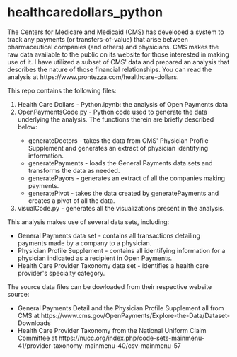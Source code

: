 # healthcaredollars_python

<p> The Centers for Medicare and Medicaid (CMS) has developed a system to
    track any payments (or transfers-of-value) that arise between pharmaceutical
    companies (and others) and physicians. CMS makes the raw data available to the
    public on its website for those interested in making use of it.  I have 
    utilized a subset of CMS' data and prepared an analysis that describes the 
    nature of those financial relationships.  You can read the analysis at 
    <link> https://www.prontezza.com/healthcare-dollars</link>.</p>
    
<p> This repo contains the following files:</p>

<ol>
    <li> Health Care Dollars - Python.ipynb: the analysis of Open Payments data</li>
    <li> OpenPaymentsCode.py - Python code used to generate the data underlying 
         the analysis.  The functions therein are briefly described below:</li>
<ul>
<li> generateDoctors - takes the data from CMS' Physician Profile Supplement
    and generates an extract of physician identifying information.</li>
<li> generatePayments - loads the General Payments data sets and transforms
    the data as needed.</li>
<li> generatePayors - generates an extract of all the companies making payments.</li>
<li> generatePivot - takes the data created by generatePayments and creates a
    pivot of all the data.</li>
</ul>
    <li> visualCode.py - generates all the visualizations present in the analysis.</li>
</ol>

             

<p>This analysis makes use of several data sets, including:</p>

<ul>
    <li> General Payments data set - contains all transactions detailing payments
        made by a company to a physician.</li>
    <li> Physician Profile Supplement - contains all identifying 
        information for a physician indicated as a recipient in Open Payments.</li>
    <li> Health Care Provider Taxonomy data set - identifies a health care provider's
        specialty category.</li>
</ul>
    
<p>The source data files can be dowloaded from their respective website source:</p>

<ul>
<li>General Payments Detail and the Physician Profile
Supplement all from CMS at <link>https://www.cms.gov/OpenPayments/Explore-the-Data/Dataset-Downloads</link></li>
<li>Health Care Provider Taxonomy from the National Uniform Claim
Committee at <link> https://nucc.org/index.php/code-sets-mainmenu-41/provider-taxonomy-mainmenu-40/csv-mainmenu-57</link>
</li>
</ul>
